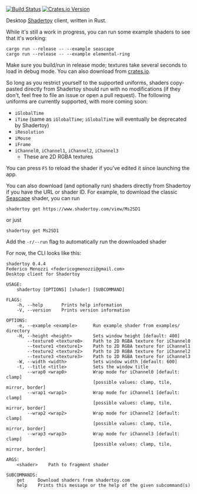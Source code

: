 [![Build Status](https://travis-ci.org/fmenozzi/shadertoy-rs.svg?branch=master)](https://travis-ci.org/fmenozzi/shadertoy-rs)
[![Crates.io Version](https://img.shields.io/crates/v/shadertoy-rs.svg)](https://crates.io/crates/shadertoy-rs)

Desktop [Shadertoy](https://www.shadertoy.com) client, written in Rust.

While it's still a work in progress, you can run some example shaders to see that it's working:

```
cargo run --release -- --example seascape
cargo run --release -- --example elemental-ring
```

Make sure you build/run in release mode; textures take several seconds to load in debug mode. You can also download from [crates.io](https://crates.io/crates/shadertoy-rs).

So long as you restrict yourself to the supported uniforms, shaders copy-pasted directly from Shadertoy should run with no modifications (if they don't, feel free to file an issue or open a pull request). The following uniforms are currently supported, with more coming soon:

* `iGlobalTime`
* `iTime` (same as `iGlobalTime`; `iGlobalTime` will eventually be deprecated by Shadertoy)
* `iResolution`
* `iMouse`
* `iFrame`
* `iChannel0`, `iChannel1`, `iChannel2`, `iChannel3`
    * These are 2D RGBA textures

You can press `F5` to reload the shader if you've edited it since launching the app.

You can also download (and optionally run) shaders directly from Shadertoy if you have the URL or shader ID. For example, to download the classic [Seascape](https://www.shadertoy.com/view/Ms2SD1) shader, you can run

```
shadertoy get https://www.shadertoy.com/view/Ms2SD1
```

or just

```
shadertoy get Ms2SD1
```

Add the `-r/--run` flag to automatically run the downloaded shader

For now, the CLI looks like this:

```
shadertoy 0.4.4
Federico Menozzi <federicogmenozzi@gmail.com>
Desktop client for Shadertoy

USAGE:
    shadertoy [OPTIONS] [shader] [SUBCOMMAND]

FLAGS:
    -h, --help       Prints help information
    -V, --version    Prints version information

OPTIONS:
    -e, --example <example>      Run example shader from examples/ directory
    -H, --height <height>        Sets window height [default: 400]
        --texture0 <texture0>    Path to 2D RGBA texture for iChannel0
        --texture1 <texture1>    Path to 2D RGBA texture for iChannel1
        --texture2 <texture2>    Path to 2D RGBA texture for iChannel2
        --texture3 <texture3>    Path to 2D RGBA texture for iChannel3
    -W, --width <width>          Sets window width [default: 600]
    -t, --title <title>          Sets the window title
        --wrap0 <wrap0>          Wrap mode for iChannel0 [default: clamp]
                                 [possible values: clamp, tile, mirror, border]
        --wrap1 <wrap1>          Wrap mode for iChannel1 [default: clamp]
                                 [possible values: clamp, tile, mirror, border]
        --wrap2 <wrap2>          Wrap mode for iChannel2 [default: clamp]
                                 [possible values: clamp, tile, mirror, border]
        --wrap3 <wrap3>          Wrap mode for iChannel3 [default: clamp]
                                 [possible values: clamp, tile, mirror, border]

ARGS:
    <shader>    Path to fragment shader

SUBCOMMANDS:
    get     Download shaders from shadertoy.com
    help    Prints this message or the help of the given subcommand(s)
````
